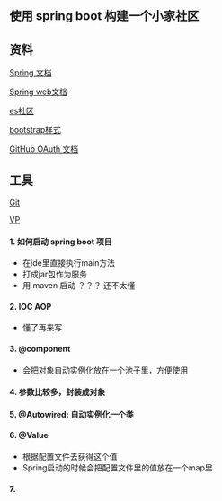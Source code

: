## 使用 spring boot 构建一个小家社区

## 资料
[Spring 文档](https://spring.io/guides)

[Spring web文档](https://spring.io/guides/gs/serving-web-content/)

[es社区](https://elasticsearch.cn/explore)

[bootstrap样式](https://v3.bootcss.com/)

[GitHub OAuth 文档](https://developer.github.com/apps/building-oauth-apps/)

## 工具
[Git](https://git-scm.com/)

[VP](https://www.visual-paradigm.com/cn/)

#### 1. 如何启动 spring boot 项目
- 在ide里直接执行main方法
- 打成jar包作为服务
- 用 maven 启动 ？？？ 还不太懂 

#### 2. IOC AOP
- 懂了再来写

#### 3. @component
- 会把对象自动实例化放在一个池子里，方便使用

#### 4. 参数比较多，封装成对象

#### 5. @Autowired: 自动实例化一个类

#### 6. @Value
- 根据配置文件去获得这个值
- Spring启动的时候会把配置文件里的值放在一个map里

#### 7.